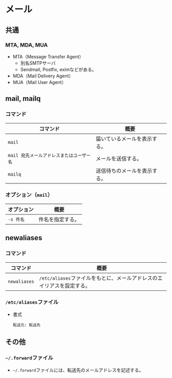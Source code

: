 # メール

## 共通

### MTA, MDA, MUA

- MTA（Message Transfer Agent）
  - 別名SMTPサーバ
  - Sendmail, Postfix, eximなどがある。
- MDA（Mail Delivery Agent）
- MUA（Mail User Agent）

## mail, mailq

### コマンド

| コマンド                                  | 概要                         |
| ----------------------------------------- | ---------------------------- |
| `mail`                                    | 届いているメールを表示する。 |
| `mail 宛先メールアドレスまたはユーザー名` | メールを送信する。           |
| `mailq`                                   | 送信待ちのメールを表示する。 |

### オプション（`mail`）

| オプション | 概要             |
| ---------- | ---------------- |
| `-s 件名`  | 件名を指定する。 |

## newaliases

### コマンド

|コマンド|概要|
|---|---|
|`newaliases`|`/etc/aliases`ファイルをもとに、メールアドレスのエイリアスを設定する。|

### `/etc/aliases`ファイル

- 書式

  ```text
  転送元: 転送先
  ```

## その他

### `~/.forward`ファイル

- `~/.forward`ファイルには、転送先のメールアドレスを記述する。

